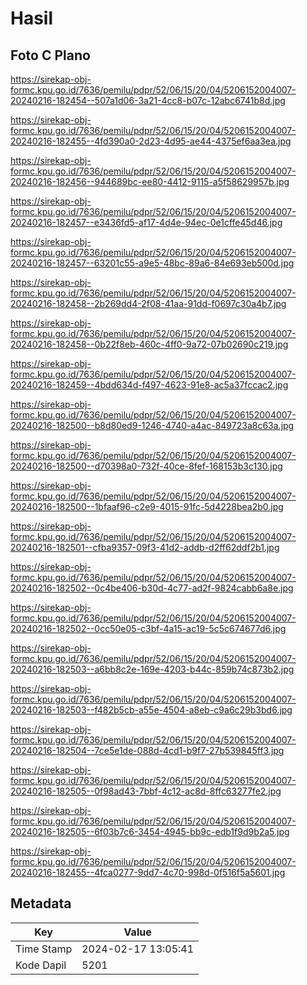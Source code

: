 # Hasil

## Foto C Plano

https://sirekap-obj-formc.kpu.go.id/7636/pemilu/pdpr/52/06/15/20/04/5206152004007-20240216-182454--507a1d06-3a21-4cc8-b07c-12abc6741b8d.jpg

https://sirekap-obj-formc.kpu.go.id/7636/pemilu/pdpr/52/06/15/20/04/5206152004007-20240216-182455--4fd390a0-2d23-4d95-ae44-4375ef6aa3ea.jpg

https://sirekap-obj-formc.kpu.go.id/7636/pemilu/pdpr/52/06/15/20/04/5206152004007-20240216-182456--944689bc-ee80-4412-9115-a5f58629957b.jpg

https://sirekap-obj-formc.kpu.go.id/7636/pemilu/pdpr/52/06/15/20/04/5206152004007-20240216-182457--e3436fd5-af17-4d4e-94ec-0e1cffe45d46.jpg

https://sirekap-obj-formc.kpu.go.id/7636/pemilu/pdpr/52/06/15/20/04/5206152004007-20240216-182457--63201c55-a9e5-48bc-89a6-84e693eb500d.jpg

https://sirekap-obj-formc.kpu.go.id/7636/pemilu/pdpr/52/06/15/20/04/5206152004007-20240216-182458--2b269dd4-2f08-41aa-91dd-f0697c30a4b7.jpg

https://sirekap-obj-formc.kpu.go.id/7636/pemilu/pdpr/52/06/15/20/04/5206152004007-20240216-182458--0b22f8eb-460c-4ff0-9a72-07b02690c219.jpg

https://sirekap-obj-formc.kpu.go.id/7636/pemilu/pdpr/52/06/15/20/04/5206152004007-20240216-182459--4bdd634d-f497-4623-91e8-ac5a37fccac2.jpg

https://sirekap-obj-formc.kpu.go.id/7636/pemilu/pdpr/52/06/15/20/04/5206152004007-20240216-182500--b8d80ed9-1246-4740-a4ac-849723a8c63a.jpg

https://sirekap-obj-formc.kpu.go.id/7636/pemilu/pdpr/52/06/15/20/04/5206152004007-20240216-182500--d70398a0-732f-40ce-8fef-168153b3c130.jpg

https://sirekap-obj-formc.kpu.go.id/7636/pemilu/pdpr/52/06/15/20/04/5206152004007-20240216-182500--1bfaaf96-c2e9-4015-91fc-5d4228bea2b0.jpg

https://sirekap-obj-formc.kpu.go.id/7636/pemilu/pdpr/52/06/15/20/04/5206152004007-20240216-182501--cfba9357-09f3-41d2-addb-d2ff62ddf2b1.jpg

https://sirekap-obj-formc.kpu.go.id/7636/pemilu/pdpr/52/06/15/20/04/5206152004007-20240216-182502--0c4be406-b30d-4c77-ad2f-9824cabb6a8e.jpg

https://sirekap-obj-formc.kpu.go.id/7636/pemilu/pdpr/52/06/15/20/04/5206152004007-20240216-182502--0cc50e05-c3bf-4a15-ac19-5c5c674677d6.jpg

https://sirekap-obj-formc.kpu.go.id/7636/pemilu/pdpr/52/06/15/20/04/5206152004007-20240216-182503--a6bb8c2e-169e-4203-b44c-859b74c873b2.jpg

https://sirekap-obj-formc.kpu.go.id/7636/pemilu/pdpr/52/06/15/20/04/5206152004007-20240216-182503--f482b5cb-a55e-4504-a8eb-c9a6c29b3bd6.jpg

https://sirekap-obj-formc.kpu.go.id/7636/pemilu/pdpr/52/06/15/20/04/5206152004007-20240216-182504--7ce5e1de-088d-4cd1-b9f7-27b539845ff3.jpg

https://sirekap-obj-formc.kpu.go.id/7636/pemilu/pdpr/52/06/15/20/04/5206152004007-20240216-182505--0f98ad43-7bbf-4c12-ac8d-8ffc63277fe2.jpg

https://sirekap-obj-formc.kpu.go.id/7636/pemilu/pdpr/52/06/15/20/04/5206152004007-20240216-182505--6f03b7c6-3454-4945-bb9c-edb1f9d9b2a5.jpg

https://sirekap-obj-formc.kpu.go.id/7636/pemilu/pdpr/52/06/15/20/04/5206152004007-20240216-182455--4fca0277-9dd7-4c70-998d-0f516f5a5601.jpg


## Metadata

| Key        | Value               |
| ---------- | ------------------- |
| Time Stamp | 2024-02-17 13:05:41 |
| Kode Dapil | 5201                |



